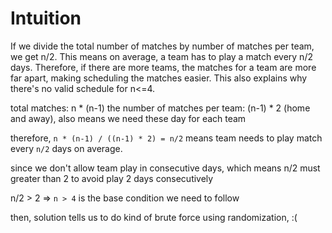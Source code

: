 # Intuition

If we divide the total number of matches by number of matches per team, we get n/2. 
This means on average, a team has to play a match every n/2 days. Therefore, if there are more teams, the matches for a team are more far apart, making scheduling the matches easier. This also explains why there's no valid schedule for n<=4.

total matches: n * (n-1)
the number of matches per team: (n-1) * 2 (home and away), also means we need these day for each team

therefore, `n * (n-1) / ((n-1) * 2) = n/2` means team needs to play match every `n/2` days on average.

since we don't allow team play in consecutive days, which means n/2 must greater than 2 to avoid play 2 days consecutively

n/2 > 2 => `n > 4` is the base condition we need to follow

then, solution tells us to do kind of brute force using randomization, :(